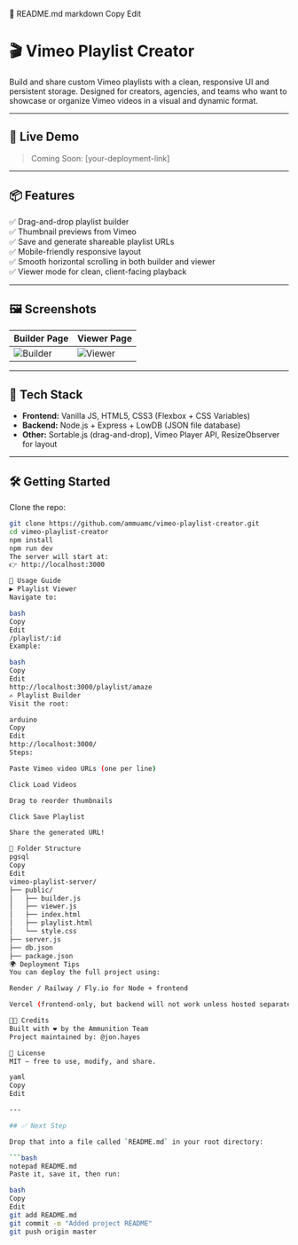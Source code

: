 📄 README.md
markdown
Copy
Edit
# 🎬 Vimeo Playlist Creator

Build and share custom Vimeo playlists with a clean, responsive UI and persistent storage. Designed for creators, agencies, and teams who want to showcase or organize Vimeo videos in a visual and dynamic format.

---

## 🚀 Live Demo

> Coming Soon: [your-deployment-link]

---

## 📦 Features

✅ Drag-and-drop playlist builder  
✅ Thumbnail previews from Vimeo  
✅ Save and generate shareable playlist URLs  
✅ Mobile-friendly responsive layout  
✅ Smooth horizontal scrolling in both builder and viewer  
✅ Viewer mode for clean, client-facing playback

---

## 🖼️ Screenshots

| Builder Page | Viewer Page |
|--------------|-------------|
| ![Builder](public/images/screenshot-builder.png) | ![Viewer](public/images/screenshot-viewer.png) |

---

## 🧰 Tech Stack

- **Frontend:** Vanilla JS, HTML5, CSS3 (Flexbox + CSS Variables)
- **Backend:** Node.js + Express + LowDB (JSON file database)
- **Other:** Sortable.js (drag-and-drop), Vimeo Player API, ResizeObserver for layout

---

## 🛠️ Getting Started

Clone the repo:

```bash
git clone https://github.com/ammuamc/vimeo-playlist-creator.git
cd vimeo-playlist-creator
npm install
npm run dev
The server will start at:
👉 http://localhost:3000

🧪 Usage Guide
▶️ Playlist Viewer
Navigate to:

bash
Copy
Edit
/playlist/:id
Example:

bash
Copy
Edit
http://localhost:3000/playlist/amaze
✍️ Playlist Builder
Visit the root:

arduino
Copy
Edit
http://localhost:3000/
Steps:

Paste Vimeo video URLs (one per line)

Click Load Videos

Drag to reorder thumbnails

Click Save Playlist

Share the generated URL!

📁 Folder Structure
pgsql
Copy
Edit
vimeo-playlist-server/
├── public/
│   ├── builder.js
│   ├── viewer.js
│   ├── index.html
│   ├── playlist.html
│   └── style.css
├── server.js
├── db.json
├── package.json
🌍 Deployment Tips
You can deploy the full project using:

Render / Railway / Fly.io for Node + frontend

Vercel (frontend-only, but backend will not work unless hosted separately)

🧑‍💻 Credits
Built with ❤️ by the Ammunition Team
Project maintained by: @jon.hayes

📄 License
MIT — free to use, modify, and share.

yaml
Copy
Edit

---

## ✅ Next Step

Drop that into a file called `README.md` in your root directory:

```bash
notepad README.md
Paste it, save it, then run:

bash
Copy
Edit
git add README.md
git commit -m "Added project README"
git push origin master